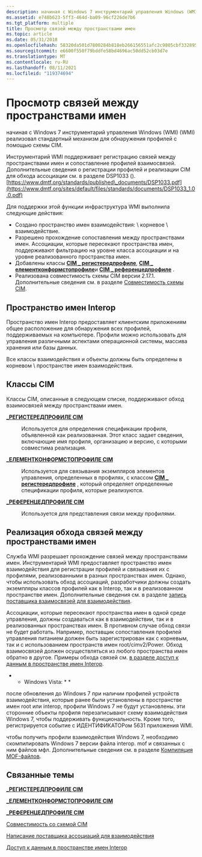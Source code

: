 ```yaml
---
description: начиная с Windows 7 инструментарий управления Windows (WMI) (WMI) реализовал стандартный механизм для обнаружения профилей с помощью схемы CIM.
ms.assetid: e748b623-5ff3-464d-ba09-96cf226de7b6
ms.tgt_platform: multiple
title: Просмотр связей между пространствами имен
ms.topic: article
ms.date: 05/31/2018
ms.openlocfilehash: 58320da501d7800284b818eb266156551afc2c9805cbf332895fe0126f6714ef
ms.sourcegitcommit: e6600f550f79bddfe58bd4696ac50dd52cb03d7e
ms.translationtype: MT
ms.contentlocale: ru-RU
ms.lasthandoff: 08/11/2021
ms.locfileid: "119374694"
---
```

# <a name="cross-namespace-association-traversal"></a>Просмотр связей между пространствами имен

начиная с Windows 7 инструментарий управления Windows (WMI) (WMI) реализовал стандартный механизм для обнаружения профилей с помощью схемы CIM.

Инструментарий WMI поддерживает регистрацию связей между пространствами имен и сопоставление профилей взаимосвязей. Дополнительные сведения о регистрации профилей и реализации CIM для обхода ассоциации см. в разделе DSP1033 (). [https://www.dmtf.org/standards/published\_documents/DSP1033.pdf](https://www.dmtf.org/sites/default/files/standards/documents/DSP1033_1.0.0.pdf)

Для поддержки этой функции инфраструктура WMI выполнила следующие действия:

-   Создано пространство имен взаимодействия: \\ корневое \\ взаимодействие.
-   Разрешено прохождение сопоставления между пространствами имен. Ассоциации, которые пересекают пространства имен, поддерживают фильтрацию на уровне класса ассоциации и на уровне реализованного пространства имен.
-   Добавлены классы [**CIM \_ регистередпрофиле**](/previous-versions//ee309375(v=vs.85)), [**CIM \_ елементконформстопрофиле**](/previous-versions/windows/desktop/iscsitarg/cim-elementconformstoprofile)и [**CIM \_ референцедпрофиле**](cim-referencedprofile.md) .
-   Реализована совместимость схемы CIM версии 2.17.1. Дополнительные сведения см. в разделе [Совместимость схемы CIM](cim-schema-compatibility.md).

## <a name="interop-namespace"></a>Пространство имен Interop

Пространство имен Interop предоставляет клиентским приложениям общее расположение для обнаружения всех профилей, поддерживаемых на компьютере. Профили можно использовать для управления различными аспектами операционной системы, массива хранения или базы данных.

Все классы взаимодействия и объекты должны быть определены в корневом \\ пространстве имен взаимодействия.

## <a name="cim-classes"></a>Классы CIM

Классы CIM, описанные в следующем списке, поддерживают обход взаимосвязей между пространствами имен.

<dl> <dt>

<span id="CIM_RegisteredProfile"></span><span id="cim_registeredprofile"></span><span id="CIM_REGISTEREDPROFILE"></span>[**\_РЕГИСТЕРЕДПРОФИЛЕ CIM**](/previous-versions//ee309375(v=vs.85))
</dt> <dd>

Используется для определения спецификации профиля, объявленной как реализованная. Этот класс задает сведения, включающие имя профиля, организацию и версию, с которыми совместима реализация.

</dd> <dt>

<span id="CIM_ElementConformsToProfile"></span><span id="cim_elementconformstoprofile"></span><span id="CIM_ELEMENTCONFORMSTOPROFILE"></span>[**\_ЕЛЕМЕНТКОНФОРМСТОПРОФИЛЕ CIM**](/previous-versions/windows/desktop/iscsitarg/cim-elementconformstoprofile)
</dt> <dd>

Используется для связывания экземпляров элементов управления, определенных в профилях, с классом [**CIM \_ регистередпрофиле**](/previous-versions//ee309375(v=vs.85)) , который определяет определенные спецификации профиля, которые реализуются.

</dd> <dt>

<span id="CIM_ReferencedProfile"></span><span id="cim_referencedprofile"></span><span id="CIM_REFERENCEDPROFILE"></span>[**\_РЕФЕРЕНЦЕДПРОФИЛЕ CIM**](cim-referencedprofile.md)
</dt> <dd>

Используется для представления связи между профилями.

</dd> </dl>

## <a name="implementing-cross-namespace-association-traversal"></a>Реализация обхода связей между пространствами имен

Служба WMI разрешает прохождение связей между пространствами имен. Инструментарий WMI предоставляет пространство имен взаимодействия для регистрации профилей и связывания их с профилями, реализованными в разных пространствах имен. Однако, чтобы использовать обход ассоциаций, разработчики должны создать экземпляры классов профилей как в Interop, так и в реализованном пространстве имен. Дополнительные сведения см. в разделе [запись поставщика взаимосвязей для взаимодействия](writing-an-association-provider-for-interop.md).

Ассоциации, которые пересекают пространства имен в одной среде управления, должны создаваться как в взаимодействии, так и в реализованных пространствах имен. В противном случае обход связи не будет работать. Например, поставщик сопоставления профилей управления питанием должен быть зарегистрирован как с корневым, так и с использованием пространств имен root/cimv2/Power. Обход взаимосвязей должен осуществляться из любого пространства имен обратно в другое. Примеры обхода связей см. [в разделе доступ к данным в пространстве имен Interop](accessing-data-in-the-interop-namespace.md).

* * Windows Vista: * *

после обновления до Windows 7 при наличии профилей устройств взаимодействия, которые ранее были установлены в пространстве имен root или interop, профили Windows 7 не будут установлены. эти сторонние объекты профиля перезаписывают схему взаимодействия Windows 7, чтобы поддерживать функциональность. Кроме того, регистрируется событие с ИДЕНТИФИКАТОРом 5631 приложения WMI.

чтобы получить профили взаимодействия Windows 7, необходимо скомпилировать Windows 7 версии файла interop. mof и связанных с ним файлов мфл. Дополнительные сведения см. в разделе [Компиляция MOF-файлов](compiling-mof-files.md).

## <a name="related-topics"></a>Связанные темы

<dl> <dt>

[**\_РЕГИСТЕРЕДПРОФИЛЕ CIM**](/previous-versions//ee309375(v=vs.85))
</dt> <dt>

[**\_ЕЛЕМЕНТКОНФОРМСТОПРОФИЛЕ CIM**](/previous-versions/windows/desktop/iscsitarg/cim-elementconformstoprofile)
</dt> <dt>

[**\_РЕФЕРЕНЦЕДПРОФИЛЕ CIM**](cim-referencedprofile.md)
</dt> <dt>

[Совместимость со схемой CIM](cim-schema-compatibility.md)
</dt> <dt>

[Написание поставщика ассоциаций для взаимодействия](writing-an-association-provider-for-interop.md)
</dt> <dt>

[Доступ к данным в пространстве имен Interop](accessing-data-in-the-interop-namespace.md)
</dt> </dl>

 

 
